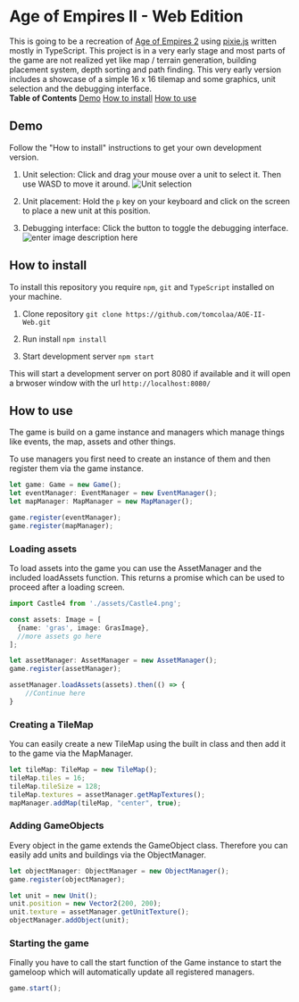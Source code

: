 # Age of Empires II - Web Edition
This is going to be a recreation of [Age of Empires 2](https://www.ageofempires.com/) using [pixie.js](https://www.pixijs.com/) written mostly in TypeScript. This project is in a very early stage and most parts of the game are not realized yet like map / terrain generation, building placement system, depth sorting and path finding. This very early version includes a showcase of a simple 16 x 16 tilemap and some graphics, unit selection and the debugging interface.
<br>
**Table of Contents**
<a href="#demo">Demo</a>
<a href="#install">How to install</a>
<a href="#use">How to use</a>

<div id="demo"></div>

## Demo
Follow the "How to install" instructions to get your own development version.
1. Unit selection: Click and drag your mouse over a unit to select it. Then use WASD to move it around.
	![Unit selection](https://i.ibb.co/wwqr1YK/s1.png)

2. Unit placement: Hold the `p` key on your keyboard and click on the screen to place a new unit at this position.
3. Debugging interface: Click the button to toggle the debugging interface.
	![enter image description here](https://i.ibb.co/hRrdF9s/s2.png)

<div id="install"></div>

## How to install
To install this repository you require `npm`, `git` and `TypeScript` installed on your machine.
1. Clone repository
	`git clone https://github.com/tomcolaa/AOE-II-Web.git`

2. Run install
	`npm install`

3. Start development server
	`npm start`

This will start a development server on port 8080 if available and it will open a brwoser window with the url `http://localhost:8080/`

<div id="use"></div>

## How to use
The game is build on a game instance and managers which manage things like events, the map, assets and other things.

To use managers you first need to create an instance of them and then register them via the game instance.

```typescript
let game: Game = new Game();
let eventManager: EventManager = new EventManager();
let mapManager: MapManager = new MapManager();

game.register(eventManager);
game.register(mapManager);
```

### Loading assets
To load assets into the game you can use the AssetManager and the included loadAssets function. This returns a promise which can be used to proceed after a loading screen.
```typescript
import Castle4 from './assets/Castle4.png';

const assets: Image = [
  {name: 'gras', image: GrasImage},
  //more assets go here
];

let assetManager: AssetManager = new AssetManager();
game.register(assetManager);

assetManager.loadAssets(assets).then(() => {
	//Continue here
}
```

### Creating a TileMap
You can easily create a new TileMap using the built in class and then add it to the game via the MapManager.
```typescript
let tileMap: TileMap = new TileMap();
tileMap.tiles = 16;
tileMap.tileSize = 128;
tileMap.textures = assetManager.getMapTextures();
mapManager.addMap(tileMap, "center", true);
```

### Adding GameObjects
Every object in the game extends the GameObject class. Therefore you can easily add units and buildings via the ObjectManager.
```typescript
let objectManager: ObjectManager = new ObjectManager();
game.register(objectManager);

let unit = new Unit();
unit.position = new Vector2(200, 200);
unit.texture = assetManager.getUnitTexture();
objectManager.addObject(unit);
```

### Starting the game
Finally you have to call the start function of the Game instance to start the gameloop which will automatically update all registered managers.
```typescript
game.start();
```
